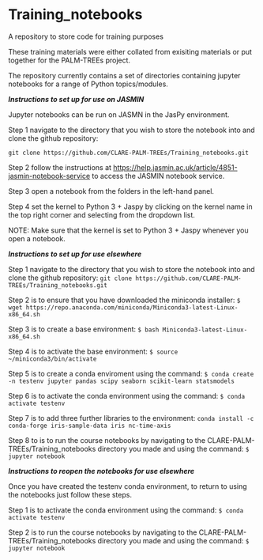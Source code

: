 # Training_notebooks
A repository to store code for training purposes

These training materials were either collated from exisiting materials or put together for the PALM-TREEs project.

The repository currently contains a set of directories containing jupyter notebooks for a range of Python topics/modules.


***Instructions to set up for use on JASMIN***

Jupyter notebooks can be run on JASMN in the JasPy environment.

Step 1 navigate to the directory that you wish to store the notebook into and clone the github repository:

`git clone https://github.com/CLARE-PALM-TREEs/Training_notebooks.git`


Step 2 follow the instructions at https://help.jasmin.ac.uk/article/4851-jasmin-notebook-service to access the JASMIN notebook service.

Step 3 open a notebook from the folders in the left-hand panel.

Step 4 set the kernel to Python 3 + Jaspy by clicking on the kernel name in the top right corner and selecting from the dropdown list.

NOTE: Make sure that the kernel is set to Python 3 + Jaspy whenever you open a notebook.


***Instructions to set up for use elsewhere***

Step 1 navigate to the directory that you wish to store the notebook into and clone the github repository:
`git clone https://github.com/CLARE-PALM-TREEs/Training_notebooks.git`

Step 2 is to ensure that you have downloaded the miniconda installer:
`$ wget https://repo.anaconda.com/miniconda/Miniconda3-latest-Linux-x86_64.sh`

Step 3 is to create a base environment:
`$ bash Miniconda3-latest-Linux-x86_64.sh`

Step 4 is to activate the base environment:
`$ source ~/miniconda3/bin/activate`

Step 5 is to create a conda enviroment using the command:
`$ conda create -n testenv jupyter pandas scipy seaborn scikit-learn statsmodels`

Step 6 is to activate the conda environment using the command:
`$ conda activate testenv`

Step 7 is to add three further libraries to the environment:
`conda install -c conda-forge iris-sample-data iris nc-time-axis`

Step 8 to is to run the course notebooks by navigating to the CLARE-PALM-TREEs/Training_notebooks directory you made and using the command:
`$ jupyter notebook`

***Instructions to reopen the notebooks for use elsewhere***

Once you have created the testenv conda environment, to return to using the notebooks just follow these steps.

Step 1 is to activate the conda environment using the command:
`$ conda activate testenv`

Step 2 is to run the course notebooks by navigating to the CLARE-PALM-TREEs/Training_notebooks directory you made and using the command:
`$ jupyter notebook`
